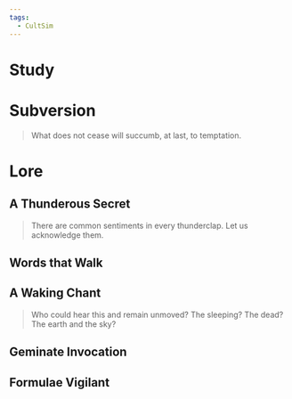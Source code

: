 ```yaml
---
tags:
  - CultSim
---
```

# Study
# Subversion
> What does not cease will succumb, at last, to temptation.
# Lore
## A Thunderous Secret
> There are common sentiments in every thunderclap. Let us acknowledge them.
## Words that Walk
## A Waking Chant
> Who could hear this and remain unmoved? The sleeping? The dead? The earth and the sky?
## Geminate Invocation
## Formulae Vigilant